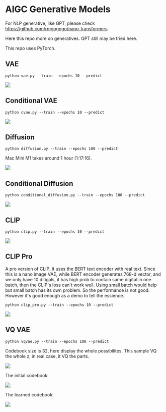 # AIGC Generative Models

For NLP generative, like GPT, please check https://github.com/rmgogogo/nano-transformers

Here this repo more on generatives. GPT still may be tried here.

This repo uses PyTorch.

## VAE

```
python vae.py --train --epochs 10 --predict
```

![](doc/vae.png)

## Conditional VAE

```
python cvae.py --train --epochs 10 --predict
```

![](doc/cvae.png)

## Diffusion

```
python diffusion.py --train --epochs 100 --predict
```

Mac Mini M1 takes around 1 hour (1:17:16).

![](doc/diffusion.png)


## Conditional Diffusion

```
python conditional_diffusion.py --train --epochs 100 --predict
```

![](doc/conditional_diffusion.png)

## CLIP

```
python clip.py --train --epochs 10 --predict
```

![](doc/clip.png)

## CLIP Pro

A pro version of CLIP. It uses the BERT text encoder with real text.
Since this is a nano image VAE, while BERT encoder generates 768-d vector, and we only have 10 ditigals, it has high prob to contain same digital in one batch, then the CLIP's loss can't work well. Using small batch would help but small batch has its own problem. So the performance is not good.
However it's good enough as a demo to tell the essience.

```
python clip_pro.py --train --epochs 10 --predict
```

![](doc/clip_pro.png)

## VQ VAE

```
python vqvae.py --train --epochs 100 --predict
```

Codebook size is 32, here display the whole possibilites. This sample VQ the whole z, in real case, it VQ the parts.

![](doc/vqvae.png)

The initial codebook:

![](doc/vqvae-init-cb.png)

The learned codebook:

![](doc/vqvae-learned-cb.png)